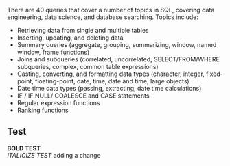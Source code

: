 There are 40 queries that cover a number of topics in SQL, covering data engineering, data science, and database searching. Topics include:
- Retrieving data from single and multiple tables
- Inserting, updating, and deleting data
- Summary queries (aggregate, grouping, summarizing, window, named window, frame functions)
- Joins and subqueries (correlated, uncorrelated, SELECT/FROM/WHERE subqueries, complex, common table expressions)
- Casting, converting, and formatting data types (character, integer, fixed-point, floating-point, date, time, date and time, large objects)
- Date time data types (passing, extracting, date time calculations)
- IF / IF NULL/ COALESCE and CASE statements
- Regular expression functions
- Ranking functions

## Test
**BOLD TEST** \
*ITALICIZE TEST*
adding a change

